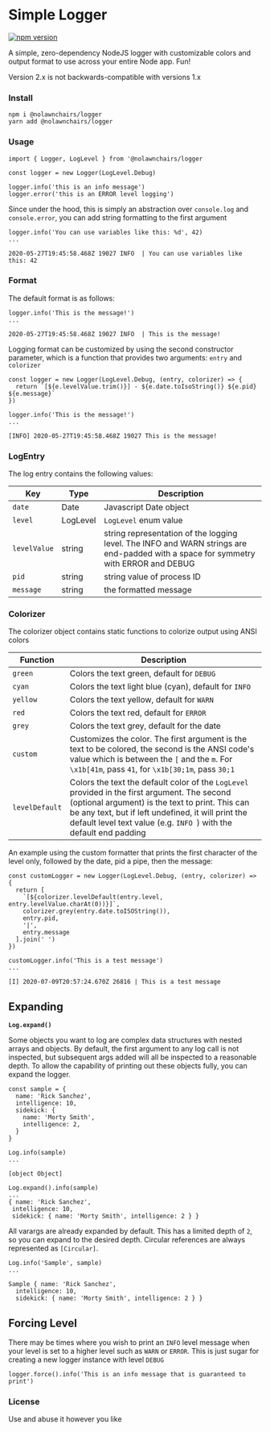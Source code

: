 # Simple Logger

[![npm version](https://badge.fury.io/js/%40nolawnchairs%2Flogger.svg)](https://badge.fury.io/js/%40nolawnchairs%2Flogger)

A simple, zero-dependency NodeJS logger with customizable colors and output format to use across your entire Node app. Fun!

Version 2.x is not backwards-compatible with versions 1.x

### Install
```
npm i @nolawnchairs/logger
yarn add @nolawnchairs/logger
```

### Usage

```
import { Logger, LogLevel } from '@nolawnchairs/logger

const logger = new Logger(LogLevel.Debug)

logger.info('this is an info message')
logger.error('this is an ERROR level logging')
```

Since under the hood, this is simply an abstraction over `console.log` and `console.error`, you can add string formatting to the first argument
```
logger.info('You can use variables like this: %d', 42)
...

2020-05-27T19:45:58.468Z 19027 INFO  | You can use variables like this: 42
```

### Format

The default format is as follows:

```
logger.info('This is the message!')
...

2020-05-27T19:45:58.468Z 19027 INFO  | This is the message!
```

Logging format can be customized by using the second constructor parameter, which is a function that provides two arguments: `entry` and `colorizer`


```
const logger = new Logger(LogLevel.Debug, (entry, colorizer) => {
  return `[${e.levelValue.trim()}] - ${e.date.toIsoString()} ${e.pid} ${e.message}`
})

logger.info('This is the message!')
...

[INFO] 2020-05-27T19:45:58.468Z 19027 This is the message!
```

### LogEntry
The log entry contains the following values:

| Key | Type | Description |
|-|-|-|
| `date`| Date | Javascript Date object |
| `level` | LogLevel | `LogLevel` enum value |
| `levelValue` | string | string representation of the logging level. The INFO and WARN strings are end-padded with a space for symmetry with ERROR and DEBUG |
| `pid` | string | string value of process ID |
| `message` | string | the formatted message |


### Colorizer
The colorizer object contains static functions to colorize output using ANSI colors

| Function | Description |
|-|-|
| `green` | Colors the text green, default for `DEBUG ` |
| `cyan` | Colors the text light blue (cyan), default for `INFO` |
| `yellow` | Colors the text yellow, default for `WARN` |
| `red` | Colors the text red, default for `ERROR` |
| `grey` | Colors the text grey, default for the date |
| `custom` | Customizes the color. The first argument is the text to be colored, the second is the ANSI code's value which is between the `[` and the `m`. For `\x1b[41m`, pass `41`, for `\x1b[30;1m`, pass `30;1` |
| `levelDefault` | Colors the text the default color of the `LogLevel` provided in the first argument. The second (optional argument) is the text to print. This can be any text, but if left undefined, it will print the default level text value (e.g. `INFO `) with the default end padding

An example using the custom formatter that prints the first character of the level only, followed by the date, pid a pipe, then the message:

```
const customLogger = new Logger(LogLevel.Debug, (entry, colorizer) => {
  return [
    `[${colorizer.levelDefault(entry.level, entry.levelValue.charAt(0))}]`,
    colorizer.grey(entry.date.toISOString()),
    entry.pid,
    '|',
    entry.message
  ].join(' ')
})

customLogger.info('This is a test message')
...

[I] 2020-07-09T20:57:24.670Z 26816 | This is a test message
```

## Expanding

**`Log.expand()`**

Some objects you want to log are complex data structures with nested arrays and objects. By default, the first argument to any log call is not inspected, but subsequent args added will all be inspected to a reasonable depth. To allow the capability of printing out these objects fully, you can expand the logger.

```
const sample = {
  name: 'Rick Sanchez',
  intelligence: 10,
  sidekick: {
    name: 'Morty Smith',
    intelligence: 2,
  }
}

Log.info(sample)
...

[object Object]

Log.expand().info(sample)
...
{ name: 'Rick Sanchez',
 intelligence: 10,
 sidekick: { name: 'Morty Smith', intelligence: 2 } }
```

All varargs are already expanded by default. This has a limited depth of `2`, so you can expand to the desired depth. Circular references are always represented as `[Circular]`.

```
Log.info('Sample', sample)
...

Sample { name: 'Rick Sanchez',
  intelligence: 10,
  sidekick: { name: 'Morty Smith', intelligence: 2 } }
```
## Forcing Level

There may be times where you wish to print an `INFO` level message when your level is set to a higher level such as `WARN` or `ERROR`. This is just sugar for creating a new logger instance with level `DEBUG`

```
logger.force().info('This is an info message that is guaranteed to print')
```

### License
Use and abuse it however you like
	 